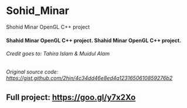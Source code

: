 # Sohid_Minar
Shohid Minar OpenGL C++ project
#### Shahid Minar OpenGL C++ project. Shahid Minar OpenGL C++ project.


###### Credit goes to: Tahira Islam & Muidul Alam

###### Original source code: https://gist.github.com/2hin/4c34dd46e8ed4a1231650610859276b2
## Full project: https://goo.gl/y7x2Xo
